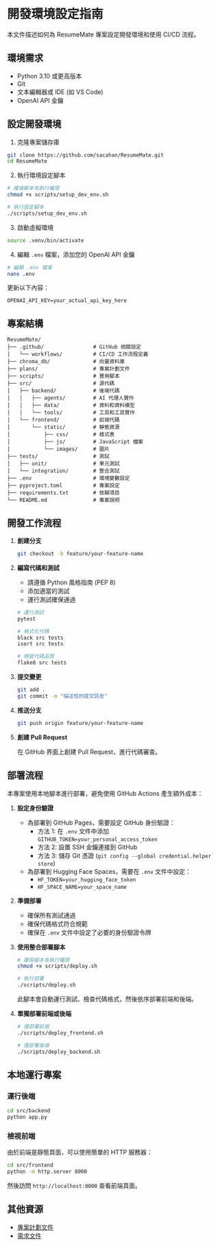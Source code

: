 # 開發環境設定指南

本文件描述如何為 ResumeMate 專案設定開發環境和使用 CI/CD 流程。

## 環境需求

- Python 3.10 或更高版本
- Git
- 文本編輯器或 IDE (如 VS Code)
- OpenAI API 金鑰

## 設定開發環境

1. 克隆專案儲存庫

```bash
git clone https://github.com/sacahan/ResumeMate.git
cd ResumeMate
```

2. 執行環境設定腳本

```bash
# 確保腳本有執行權限
chmod +x scripts/setup_dev_env.sh

# 執行設定腳本
./scripts/setup_dev_env.sh
```

3. 啟動虛擬環境

```bash
source .venv/bin/activate
```

4. 編輯 `.env` 檔案，添加您的 OpenAI API 金鑰

```bash
# 編輯 .env 檔案
nano .env
```

更新以下內容：

```plaintext
OPENAI_API_KEY=your_actual_api_key_here
```

## 專案結構

```
ResumeMate/
├── .github/                # GitHub 相關設定
│   └── workflows/          # CI/CD 工作流程定義
├── chroma_db/              # 向量資料庫
├── plans/                  # 專案計劃文件
├── scripts/                # 實用腳本
├── src/                    # 源代碼
│   ├── backend/            # 後端代碼
│   │   ├── agents/         # AI 代理人實作
│   │   ├── data/           # 資料和資料模型
│   │   └── tools/          # 工具和工具實作
│   └── frontend/           # 前端代碼
│       └── static/         # 靜態資源
│           ├── css/        # 樣式表
│           ├── js/         # JavaScript 檔案
│           └── images/     # 圖片
├── tests/                  # 測試
│   ├── unit/               # 單元測試
│   └── integration/        # 整合測試
├── .env                    # 環境變數設定
├── pyproject.toml          # 專案設定
├── requirements.txt        # 依賴項目
└── README.md               # 專案說明
```

## 開發工作流程

1. **創建分支**

   ```bash
   git checkout -b feature/your-feature-name
   ```

2. **編寫代碼和測試**

   - 請遵循 Python 風格指南 (PEP 8)
   - 添加適當的測試
   - 運行測試確保通過

   ```bash
   # 運行測試
   pytest

   # 格式化代碼
   black src tests
   isort src tests

   # 檢查代碼品質
   flake8 src tests
   ```

3. **提交變更**

   ```bash
   git add .
   git commit -m "描述性的提交訊息"
   ```

4. **推送分支**

   ```bash
   git push origin feature/your-feature-name
   ```

5. **創建 Pull Request**

   在 GitHub 界面上創建 Pull Request，進行代碼審查。

## 部署流程

本專案使用本地腳本進行部署，避免使用 GitHub Actions 產生額外成本：

1. **設定身份驗證**
   - 為部署到 GitHub Pages，需要設定 GitHub 身份驗證：
     - 方法 1: 在 `.env` 文件中添加 `GITHUB_TOKEN=your_personal_access_token`
     - 方法 2: 設置 SSH 金鑰連接到 GitHub
     - 方法 3: 儲存 Git 憑證 (`git config --global credential.helper store`)
   - 為部署到 Hugging Face Spaces，需要在 `.env` 文件中設定：
     - `HF_TOKEN=your_hugging_face_token`
     - `HF_SPACE_NAME=your_space_name`

2. **準備部署**
   - 確保所有測試通過
   - 確保代碼格式符合規範
   - 確保在 `.env` 文件中設定了必要的身份驗證令牌

3. **使用整合部署腳本**

   ```bash
   # 確保腳本有執行權限
   chmod +x scripts/deploy.sh

   # 執行部署
   ./scripts/deploy.sh
   ```

   此腳本會自動運行測試、檢查代碼格式，然後依序部署前端和後端。

4. **單獨部署前端或後端**

   ```bash
   # 僅部署前端
   ./scripts/deploy_frontend.sh

   # 僅部署後端
   ./scripts/deploy_backend.sh
   ```

## 本地運行專案

### 運行後端

```bash
cd src/backend
python app.py
```

### 檢視前端

由於前端是靜態頁面，可以使用簡單的 HTTP 服務器：

```bash
cd src/frontend
python -m http.server 8000
```

然後訪問 `http://localhost:8000` 查看前端頁面。

## 其他資源

- [專案計劃文件](plans/development_plan.md)
- [需求文件](plans/requirement.md)
